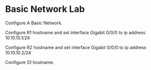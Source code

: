 # Basic Network Lab

Configure A Basic Network.

Configure R1 hostname and set interface Gigabit 0/0/0 to ip address 10.10.10.1/24

Configure R2 hostname and set interface Gigabit 0/0/0 to ip address 10.10.10.2/24

Configure S1 hostname.

